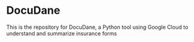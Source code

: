 # DocuDane

This is the repository for DocuDane, a Python tool using Google Cloud to understand and summarize insurance forms
